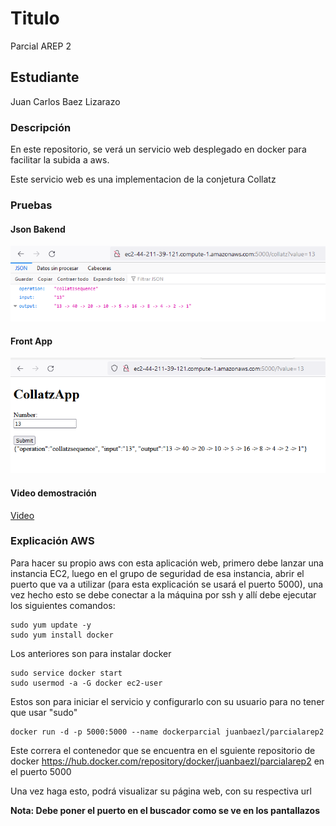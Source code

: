 # Titulo

Parcial AREP 2

## Estudiante

Juan Carlos Baez Lizarazo

### Descripción

En este repositorio, se verá un servicio web desplegado en docker para facilitar la subida a aws.

Este servicio web es una implementacion de la conjetura Collatz

### Pruebas
#### Json Bakend
![pruebaJson](./media/jsonBackend.png)
#### Front App
![pruebaFront](./media/pruebaFront.png)
#### Video demostración
[Video](./media/video.mp4)

### Explicación AWS

Para hacer su propio aws con esta aplicación web, primero debe lanzar una instancia EC2, luego en el grupo de seguridad de esa instancia, abrir el puerto que va a utilizar (para esta explicación se usará el puerto 5000), una vez hecho esto se debe conectar a la máquina por ssh y allí debe ejecutar los siguientes comandos:

```
sudo yum update -y
sudo yum install docker
```

Los anteriores son para instalar docker

```
sudo service docker start
sudo usermod -a -G docker ec2-user
```

Estos son para iniciar el servicio y configurarlo con su usuario para no tener que usar "sudo"

```
docker run -d -p 5000:5000 --name dockerparcial juanbaezl/parcialarep2
```
Este correra el contenedor que se encuentra en el sguiente repositorio de docker https://hub.docker.com/repository/docker/juanbaezl/parcialarep2 en el puerto 5000

Una vez haga esto, podrá visualizar su página web, con su respectiva url

**Nota: Debe poner el puerto en el buscador como se ve en los pantallazos**